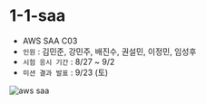 # 1-1-saa
- AWS SAA C03
- `인원` : 김민준, 강민주, 배진수, 권설민, 이정민, 임성후
- `시험 응시 기간` : 8/27 ~ 9/2
- `미션 결과 발표` : 9/23 (토)

![aws saa](https://github.com/sipe-team/1-1-saa/assets/92839864/74b1e839-94fd-49bb-8c78-cce512162276)
